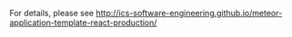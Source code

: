 

For details, please see http://ics-software-engineering.github.io/meteor-application-template-react-production/
